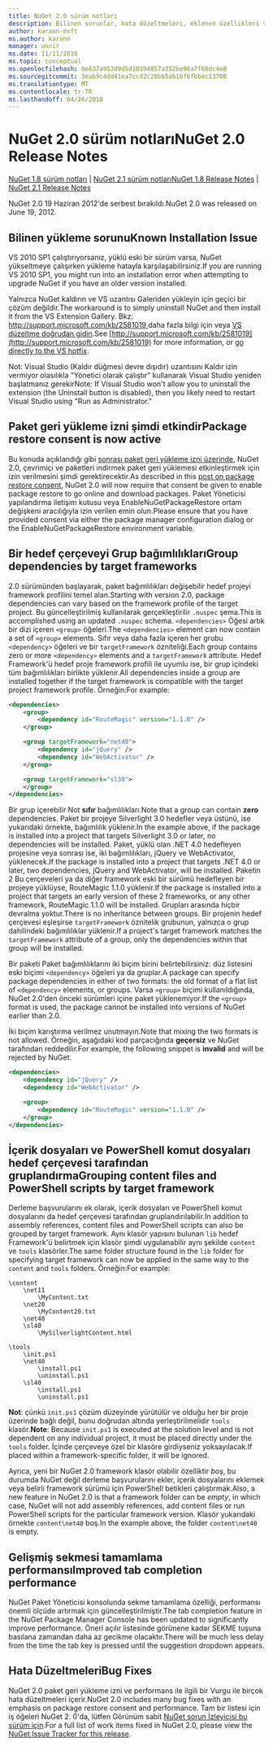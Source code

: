 ```yaml
---
title: NuGet 2.0 sürüm notları
description: Bilinen sorunlar, hata düzeltmeleri, eklenen özellikleri ve dcr dahil olmak üzere NuGet 2.0 için sürüm notları.
author: karann-msft
ms.author: karann
manager: unnir
ms.date: 11/11/2016
ms.topic: conceptual
ms.openlocfilehash: 0e637a953d9d5d10394857a352be96a7f68dc4e8
ms.sourcegitcommit: 3eab9c4dd41ea7ccd2c28bb5ab16f6fbbec13708
ms.translationtype: MT
ms.contentlocale: tr-TR
ms.lasthandoff: 04/26/2018
---
```

# <a name="nuget-20-release-notes"></a><span data-ttu-id="f75dd-103">NuGet 2.0 sürüm notları</span><span class="sxs-lookup"><span data-stu-id="f75dd-103">NuGet 2.0 Release Notes</span></span>

<span data-ttu-id="f75dd-104">[NuGet 1.8 sürüm notları](../release-notes/nuget-1.8.md) | [NuGet 2.1 sürüm notları](../release-notes/nuget-2.1.md)</span><span class="sxs-lookup"><span data-stu-id="f75dd-104">[NuGet 1.8 Release Notes](../release-notes/nuget-1.8.md) | [NuGet 2.1 Release Notes](../release-notes/nuget-2.1.md)</span></span>

<span data-ttu-id="f75dd-105">NuGet 2.0 19 Haziran 2012'de serbest bırakıldı.</span><span class="sxs-lookup"><span data-stu-id="f75dd-105">NuGet 2.0 was released on June 19, 2012.</span></span>

## <a name="known-installation-issue"></a><span data-ttu-id="f75dd-106">Bilinen yükleme sorunu</span><span class="sxs-lookup"><span data-stu-id="f75dd-106">Known Installation Issue</span></span>
<span data-ttu-id="f75dd-107">VS 2010 SP1 çalıştırıyorsanız, yüklü eski bir sürüm varsa, NuGet yükseltmeye çalışırken yükleme hatayla karşılaşabilirsiniz.</span><span class="sxs-lookup"><span data-stu-id="f75dd-107">If you are running VS 2010 SP1, you might run into an installation error when attempting to upgrade NuGet if you have an older version installed.</span></span>

<span data-ttu-id="f75dd-108">Yalnızca NuGet kaldırın ve VS uzantısı Galeriden yükleyin için geçici bir çözüm değildir.</span><span class="sxs-lookup"><span data-stu-id="f75dd-108">The workaround is to simply uninstall NuGet and then install it from the VS Extension Gallery.</span></span>  <span data-ttu-id="f75dd-109">Bkz: [ http://support.microsoft.com/kb/2581019 ](http://support.microsoft.com/kb/2581019) daha fazla bilgi için veya [VS düzeltme doğrudan gidin](http://bit.ly/vsixcertfix).</span><span class="sxs-lookup"><span data-stu-id="f75dd-109">See [http://support.microsoft.com/kb/2581019](http://support.microsoft.com/kb/2581019) for more information, or [go directly to the VS hotfix](http://bit.ly/vsixcertfix).</span></span>

<span data-ttu-id="f75dd-110">Not: Visual Studio (Kaldır düğmesi devre dışıdır) uzantısını Kaldır izin vermiyor olasılıkla "Yönetici olarak çalıştır" kullanarak Visual Studio yeniden başlatmanız gerekir</span><span class="sxs-lookup"><span data-stu-id="f75dd-110">Note: If Visual Studio won't allow you to uninstall the extension (the Uninstall button is disabled), then you likely need to restart Visual Studio using "Run as Administrator."</span></span>

## <a name="package-restore-consent-is-now-active"></a><span data-ttu-id="f75dd-111">Paket geri yükleme izni şimdi etkindir</span><span class="sxs-lookup"><span data-stu-id="f75dd-111">Package restore consent is now active</span></span>

<span data-ttu-id="f75dd-112">Bu konuda açıklandığı gibi [sonrası paket geri yükleme izni üzerinde](http://blog.nuget.org/20120518/package-restore-and-consent.html), NuGet 2.0, çevrimiçi ve paketleri indirmek paket geri yüklemesi etkinleştirmek için izin verilmesini şimdi gerektirecektir.</span><span class="sxs-lookup"><span data-stu-id="f75dd-112">As described in this [post on package restore consent](http://blog.nuget.org/20120518/package-restore-and-consent.html), NuGet 2.0 will now require that consent be given to enable package restore to go online and download packages.</span></span> <span data-ttu-id="f75dd-113">Paket Yöneticisi yapılandırma iletişim kutusu veya EnableNuGetPackageRestore ortam değişkeni aracılığıyla izin verilen emin olun.</span><span class="sxs-lookup"><span data-stu-id="f75dd-113">Please ensure that you have provided consent via either the package manager configuration dialog or the EnableNuGetPackageRestore environment variable.</span></span>

## <a name="group-dependencies-by-target-frameworks"></a><span data-ttu-id="f75dd-114">Bir hedef çerçeveyi Grup bağımlılıkları</span><span class="sxs-lookup"><span data-stu-id="f75dd-114">Group dependencies by target frameworks</span></span>

<span data-ttu-id="f75dd-115">2.0 sürümünden başlayarak, paket bağımlılıkları değişebilir hedef projeyi framework profilini temel alan.</span><span class="sxs-lookup"><span data-stu-id="f75dd-115">Starting with version 2.0, package dependencies can vary based on the framework profile of the target project.</span></span> <span data-ttu-id="f75dd-116">Bu güncelleştirilmiş kullanılarak gerçekleştirilir `.nuspec` şema.</span><span class="sxs-lookup"><span data-stu-id="f75dd-116">This is accomplished using an updated `.nuspec` schema.</span></span> <span data-ttu-id="f75dd-117">`<dependencies>` Öğesi artık bir dizi içeren `<group>` öğeleri.</span><span class="sxs-lookup"><span data-stu-id="f75dd-117">The `<dependencies>` element can now contain a set of `<group>` elements.</span></span> <span data-ttu-id="f75dd-118">Sıfır veya daha fazla içeren her grubu `<dependency>` öğeleri ve bir `targetFramework` özniteliği.</span><span class="sxs-lookup"><span data-stu-id="f75dd-118">Each group contains zero or more `<dependency>` elements and a `targetFramework` attribute.</span></span> <span data-ttu-id="f75dd-119">Hedef Framework'ü hedef proje framework profili ile uyumlu ise, bir grup içindeki tüm bağımlılıkları birlikte yüklenir.</span><span class="sxs-lookup"><span data-stu-id="f75dd-119">All dependencies inside a group are installed together if the target framework is compatible with the target project framework profile.</span></span> <span data-ttu-id="f75dd-120">Örneğin:</span><span class="sxs-lookup"><span data-stu-id="f75dd-120">For example:</span></span>

```xml
<dependencies>
    <group>
        <dependency id="RouteMagic" version="1.1.0" />
    </group>

    <group targetFramework="net40">
        <dependency id="jQuery" />
        <dependency id="WebActivator" />
    </group>

    <group targetFramework="sl30">
    </group>
</dependencies>
```

<span data-ttu-id="f75dd-121">Bir grup içerebilir Not **sıfır** bağımlılıkları.</span><span class="sxs-lookup"><span data-stu-id="f75dd-121">Note that a group can contain **zero** dependencies.</span></span> <span data-ttu-id="f75dd-122">Paket bir projeye Silverlight 3.0 hedefler veya üstünü, ise yukarıdaki örnekte, bağımlılık yüklenir.</span><span class="sxs-lookup"><span data-stu-id="f75dd-122">In the example above, if the package is installed into a project that targets Silverlight 3.0 or later, no dependencies will be installed.</span></span> <span data-ttu-id="f75dd-123">Paket, yüklü olan .NET 4.0 hedefleyen projesine veya sonrası ise, iki bağımlılıkları, jQuery ve WebActivator, yüklenecek.</span><span class="sxs-lookup"><span data-stu-id="f75dd-123">If the package is installed into a project that targets .NET 4.0 or later, two dependencies, jQuery and WebActivator, will be installed.</span></span>  <span data-ttu-id="f75dd-124">Paketin 2 Bu çerçeveleri ya da diğer framework eski bir sürümü hedefleyen bir projeye yüklüyse, RouteMagic 1.1.0 yüklenir.</span><span class="sxs-lookup"><span data-stu-id="f75dd-124">If the package is installed into a project that targets an early version of these 2 frameworks, or any other framework, RouteMagic 1.1.0 will be installed.</span></span> <span data-ttu-id="f75dd-125">Grupları arasında hiçbir devralma yoktur.</span><span class="sxs-lookup"><span data-stu-id="f75dd-125">There is no inheritance between groups.</span></span> <span data-ttu-id="f75dd-126">Bir projenin hedef çerçevesi eşleşirse `targetFramework` öznitelik grubunun, yalnızca o grup dahilindeki bağımlılıklar yüklenir.</span><span class="sxs-lookup"><span data-stu-id="f75dd-126">If a project's target framework matches the `targetFramework` attribute of a group, only the dependencies within that group will be installed.</span></span>

<span data-ttu-id="f75dd-127">Bir paketi Paket bağımlılıklarını iki biçim birini belirtebilirsiniz: düz listesini eski biçimi `<dependency>` öğeleri ya da gruplar.</span><span class="sxs-lookup"><span data-stu-id="f75dd-127">A package can specify package dependencies in either of two formats: the old format of a flat list of `<dependency>` elements, or groups.</span></span> <span data-ttu-id="f75dd-128">Varsa `<group>` biçimi kullanıldığında, NuGet 2.0'den önceki sürümleri içine paket yüklenemiyor.</span><span class="sxs-lookup"><span data-stu-id="f75dd-128">If the `<group>` format is used, the package cannot be installed into versions of NuGet earlier than 2.0.</span></span>

<span data-ttu-id="f75dd-129">İki biçim karıştırma verilmez unutmayın.</span><span class="sxs-lookup"><span data-stu-id="f75dd-129">Note that mixing the two formats is not allowed.</span></span> <span data-ttu-id="f75dd-130">Örneğin, aşağıdaki kod parçacığında **geçersiz** ve NuGet tarafından reddedilir.</span><span class="sxs-lookup"><span data-stu-id="f75dd-130">For example, the following snippet is **invalid** and will be rejected by NuGet.</span></span>

```xml
<dependencies>
    <dependency id="jQuery" />
    <dependency id="WebActivator" />

    <group>
        <dependency id="RouteMagic" version="1.1.0" />
    </group>
</dependencies>
```

## <a name="grouping-content-files-and-powershell-scripts-by-target-framework"></a><span data-ttu-id="f75dd-131">İçerik dosyaları ve PowerShell komut dosyaları hedef çerçevesi tarafından gruplandırma</span><span class="sxs-lookup"><span data-stu-id="f75dd-131">Grouping content files and PowerShell scripts by target framework</span></span>

<span data-ttu-id="f75dd-132">Derleme başvurularını ek olarak, içerik dosyaları ve PowerShell komut dosyalarını da hedef çerçevesi tarafından gruplandırılabilir.</span><span class="sxs-lookup"><span data-stu-id="f75dd-132">In addition to assembly references, content files and PowerShell scripts can also be grouped by target framework.</span></span> <span data-ttu-id="f75dd-133">Aynı klasör yapısını bulunan `lib` hedef Framework'ü belirtmek için klasör şimdi uygulanabilir aynı şekilde `content` ve `tools` klasörler.</span><span class="sxs-lookup"><span data-stu-id="f75dd-133">The same folder structure found in the `lib` folder for specifying target framework can  now be applied in the same way to the `content` and `tools` folders.</span></span> <span data-ttu-id="f75dd-134">Örneğin:</span><span class="sxs-lookup"><span data-stu-id="f75dd-134">For example:</span></span>

    \content
        \net11
            \MyContent.txt
        \net20
            \MyContent20.txt
        \net40
        \sl40
            \MySilverlightContent.html

    \tools
        \init.ps1
        \net40
            \install.ps1
            \uninstall.ps1
        \sl40
            \install.ps1
            \uninstall.ps1

<span data-ttu-id="f75dd-135">**Not**: çünkü `init.ps1` çözüm düzeyinde yürütülür ve olduğu her bir proje üzerinde bağlı değil, bunu doğrudan altında yerleştirilmelidir `tools` klasör.</span><span class="sxs-lookup"><span data-stu-id="f75dd-135">**Note**: Because `init.ps1` is executed at the solution level and is not dependent on any individual project, it must be placed directly under the `tools` folder.</span></span> <span data-ttu-id="f75dd-136">İçinde çerçeveye özel bir klasöre girdiyseniz yoksayılacak.</span><span class="sxs-lookup"><span data-stu-id="f75dd-136">If placed within a framework-specific folder, it will be ignored.</span></span>

<span data-ttu-id="f75dd-137">Ayrıca, yeni bir NuGet 2.0 framework klasör olabilir özelliktir *boş*, bu durumda NuGet değil derleme başvurularını ekler, içerik dosyalarını eklemek veya belirli framework sürümü için PowerShell betikleri çalıştırmak.</span><span class="sxs-lookup"><span data-stu-id="f75dd-137">Also, a new feature in NuGet 2.0 is that a framework folder can be *empty*, in which case, NuGet will not add assembly references, add content files or run  PowerShell scripts for the particular framework version.</span></span> <span data-ttu-id="f75dd-138">Klasör yukarıdaki örnekte `content\net40` boş.</span><span class="sxs-lookup"><span data-stu-id="f75dd-138">In the example above, the folder `content\net40` is empty.</span></span>

## <a name="improved-tab-completion-performance"></a><span data-ttu-id="f75dd-139">Gelişmiş sekmesi tamamlama performansı</span><span class="sxs-lookup"><span data-stu-id="f75dd-139">Improved tab completion performance</span></span>
<span data-ttu-id="f75dd-140">NuGet Paket Yöneticisi konsolunda sekme tamamlama özelliği, performansı önemli ölçüde artırmak için güncelleştirilmiştir.</span><span class="sxs-lookup"><span data-stu-id="f75dd-140">The tab completion feature in the NuGet Package Manager Console has been updated to significantly improve performance.</span></span> <span data-ttu-id="f75dd-141">Öneri açılır listesinde görünene kadar SEKME tuşuna basılana zamandan daha az gecikme olacaktır.</span><span class="sxs-lookup"><span data-stu-id="f75dd-141">There will be much less delay from the time the tab key is pressed until the suggestion dropdown appears.</span></span>

## <a name="bug-fixes"></a><span data-ttu-id="f75dd-142">Hata Düzeltmeleri</span><span class="sxs-lookup"><span data-stu-id="f75dd-142">Bug Fixes</span></span>
<span data-ttu-id="f75dd-143">NuGet 2.0 paket geri yükleme izni ve performans ile ilgili bir Vurgu ile birçok hata düzeltmeleri içerir.</span><span class="sxs-lookup"><span data-stu-id="f75dd-143">NuGet 2.0 includes many bug fixes with an emphasis on package restore consent and performance.</span></span>
<span data-ttu-id="f75dd-144">Tam bir listesi için iş öğeleri NuGet 2. 0'da, lütfen Görünüm sabit [NuGet sorun İzleyicisi bu sürüm için](http://nuget.codeplex.com/workitem/list/advanced?keyword=&status=Closed&type=All&priority=All&release=NuGet%202.0&assignedTo=All&component=All&sortField=Votes&sortDirection=Descending&page=0).</span><span class="sxs-lookup"><span data-stu-id="f75dd-144">For a full list of work items fixed in NuGet 2.0, please view the [NuGet Issue Tracker for this release](http://nuget.codeplex.com/workitem/list/advanced?keyword=&status=Closed&type=All&priority=All&release=NuGet%202.0&assignedTo=All&component=All&sortField=Votes&sortDirection=Descending&page=0).</span></span>
